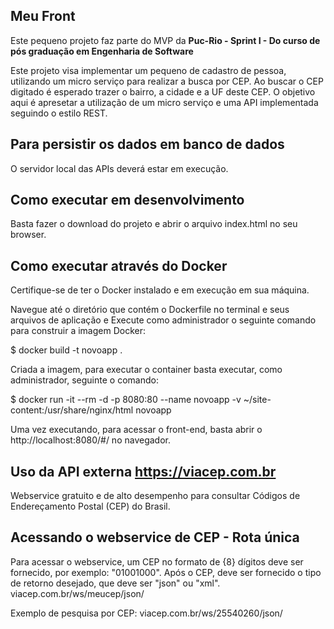 ## Meu Front
Este pequeno projeto faz parte do MVP da  **Puc-Rio - Sprint I  - Do curso de pós graduação em Engenharia de Software** 

Este projeto visa implementar um pequeno de cadastro de pessoa, utilizando um micro serviço para realizar a busca por CEP. Ao buscar o CEP digitado é esperado trazer o bairro, a cidade e a UF deste CEP. O objetivo aqui é apresetar a utilização de um micro serviço e uma API implementada seguindo o estilo REST.

## Para persistir os dados em banco de dados
O servidor local das APIs deverá estar em execução.

## Como executar em desenvolvimento
Basta fazer o download do projeto e abrir o arquivo index.html no seu browser. 

## Como executar através do Docker
Certifique-se de ter o Docker instalado e em execução em sua máquina.

Navegue até o diretório que contém o Dockerfile no terminal e seus arquivos de aplicação e Execute como administrador o seguinte comando para construir a imagem Docker:

$ docker build -t novoapp .

Criada a imagem, para executar o container basta executar, como administrador, seguinte o comando:

$ docker run -it --rm -d -p 8080:80 --name novoapp -v ~/site-content:/usr/share/nginx/html novoapp

Uma vez executando, para acessar o front-end, basta abrir o http://localhost:8080/#/ no navegador.

## Uso da API externa https://viacep.com.br

Webservice gratuito e de alto desempenho para consultar Códigos de Endereçamento Postal (CEP) do Brasil.

## Acessando o webservice de CEP - Rota única
Para acessar o webservice, um CEP no formato de {8} dígitos deve ser fornecido, por exemplo: "01001000".
Após o CEP, deve ser fornecido o tipo de retorno desejado, que deve ser "json" ou "xml".
  viacep.com.br/ws/meucep/json/

Exemplo de pesquisa por CEP:
  viacep.com.br/ws/25540260/json/
